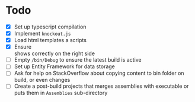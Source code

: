 Todo
==

- [x] Set up typescript compilation
- [x] Implement `knockout.js`
- [x] Load html templates a scripts
- [x] Ensure <article> shows correctly on the right side
- [ ] Empty `/bin/Debug` to ensure the latest build is active
- [ ] Set up Entity Framework for data storage
- [ ] Ask for help on StackOverflow about copying content to bin folder on build, or even changes
- [ ] Create a post-build projects that merges assemblies with executable or puts them in `Assemblies` sub-directory